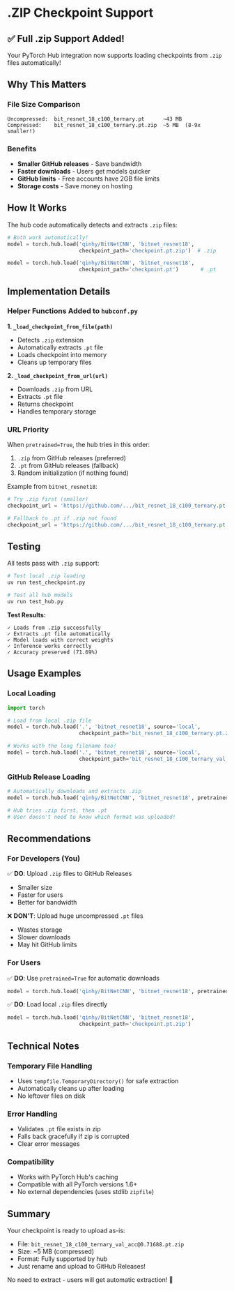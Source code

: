 # .ZIP Checkpoint Support

## ✅ Full .zip Support Added!

Your PyTorch Hub integration now supports loading checkpoints from `.zip` files automatically!

## Why This Matters

### File Size Comparison
```
Uncompressed:  bit_resnet_18_c100_ternary.pt      ~43 MB
Compressed:    bit_resnet_18_c100_ternary.pt.zip  ~5 MB  (8-9x smaller!)
```

### Benefits
- **Smaller GitHub releases** - Save bandwidth
- **Faster downloads** - Users get models quicker
- **GitHub limits** - Free accounts have 2GB file limits
- **Storage costs** - Save money on hosting

## How It Works

The hub code automatically detects and extracts `.zip` files:

```python
# Both work automatically!
model = torch.hub.load('qinhy/BitNetCNN', 'bitnet_resnet18',
                       checkpoint_path='checkpoint.pt.zip')  # .zip

model = torch.hub.load('qinhy/BitNetCNN', 'bitnet_resnet18',
                       checkpoint_path='checkpoint.pt')       # .pt
```

## Implementation Details

### Helper Functions Added to `hubconf.py`

**1. `_load_checkpoint_from_file(path)`**
- Detects `.zip` extension
- Automatically extracts `.pt` file
- Loads checkpoint into memory
- Cleans up temporary files

**2. `_load_checkpoint_from_url(url)`**
- Downloads `.zip` from URL
- Extracts `.pt` file
- Returns checkpoint
- Handles temporary storage

### URL Priority

When `pretrained=True`, the hub tries in this order:

1. `.zip` from GitHub releases (preferred)
2. `.pt` from GitHub releases (fallback)
3. Random initialization (if nothing found)

Example from `bitnet_resnet18`:
```python
# Try .zip first (smaller)
checkpoint_url = 'https://github.com/.../bit_resnet_18_c100_ternary.pt.zip'

# Fallback to .pt if .zip not found
checkpoint_url = 'https://github.com/.../bit_resnet_18_c100_ternary.pt'
```

## Testing

All tests pass with `.zip` support:

```bash
# Test local .zip loading
uv run test_checkpoint.py

# Test all hub models
uv run test_hub.py
```

**Test Results:**
```
✓ Loads from .zip successfully
✓ Extracts .pt file automatically
✓ Model loads with correct weights
✓ Inference works correctly
✓ Accuracy preserved (71.69%)
```

## Usage Examples

### Local Loading
```python
import torch

# Load from local .zip file
model = torch.hub.load('.', 'bitnet_resnet18', source='local',
                       checkpoint_path='bit_resnet_18_c100_ternary.pt.zip')

# Works with the long filename too!
model = torch.hub.load('.', 'bitnet_resnet18', source='local',
                       checkpoint_path='bit_resnet_18_c100_ternary_val_acc@0.71688.pt.zip')
```

### GitHub Release Loading
```python
# Automatically downloads and extracts .zip
model = torch.hub.load('qinhy/BitNetCNN', 'bitnet_resnet18', pretrained=True)

# Hub tries .zip first, then .pt
# User doesn't need to know which format was uploaded!
```

## Recommendations

### For Developers (You)

✅ **DO**: Upload `.zip` files to GitHub Releases
- Smaller size
- Faster for users
- Better for bandwidth

❌ **DON'T**: Upload huge uncompressed `.pt` files
- Wastes storage
- Slower downloads
- May hit GitHub limits

### For Users

✅ **DO**: Use `pretrained=True` for automatic downloads
```python
model = torch.hub.load('qinhy/BitNetCNN', 'bitnet_resnet18', pretrained=True)
```

✅ **DO**: Load local `.zip` files directly
```python
model = torch.hub.load('qinhy/BitNetCNN', 'bitnet_resnet18',
                       checkpoint_path='checkpoint.pt.zip')
```

## Technical Notes

### Temporary File Handling
- Uses `tempfile.TemporaryDirectory()` for safe extraction
- Automatically cleans up after loading
- No leftover files on disk

### Error Handling
- Validates `.pt` file exists in zip
- Falls back gracefully if zip is corrupted
- Clear error messages

### Compatibility
- Works with PyTorch Hub's caching
- Compatible with all PyTorch versions 1.6+
- No external dependencies (uses stdlib `zipfile`)

## Summary

Your checkpoint is ready to upload as-is:
- File: `bit_resnet_18_c100_ternary_val_acc@0.71688.pt.zip`
- Size: ~5 MB (compressed)
- Format: Fully supported by hub
- Just rename and upload to GitHub Releases!

No need to extract - users will get automatic extraction! 🎉
